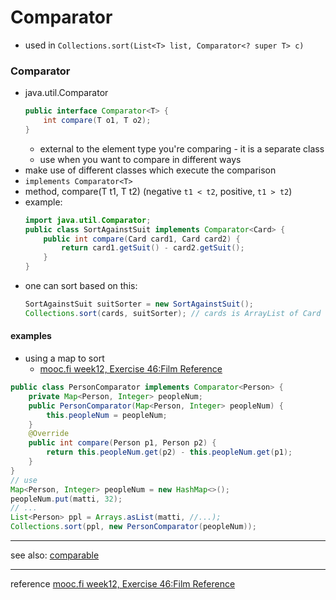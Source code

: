 # Comparator

* used in `Collections.sort(List<T> list, Comparator<? super T> c)`


### Comparator

* java.util.Comparator
    ```java
    public interface Comparator<T> {
        int compare(T o1, T o2);
    }
    ```
    * external to the element type you're comparing - it is a separate class
    * use when you want to compare in different ways
* make use of different classes which execute the comparison
* `implements Comparator<T>`
* method, compare(T t1, T t2) (negative `t1 < t2`, positive, `t1 > t2`)
* example: 
    ```java
    import java.util.Comparator;
    public class SortAgainstSuit implements Comparator<Card> {
        public int compare(Card card1, Card card2) {
            return card1.getSuit() - card2.getSuit();
        }
    }
    ```
* one can sort based on this:
    ```java
    SortAgainstSuit suitSorter = new SortAgainstSuit();
    Collections.sort(cards, suitSorter); // cards is ArrayList of Card
    ```

#### examples
* using a map to sort
    * [mooc.fi week12, Exercise 46:Film Reference](https://materiaalit.github.io/2013-oo-programming/part2/week-12/)
```java
public class PersonComparator implements Comparator<Person> {
    private Map<Person, Integer> peopleNum;
    public PersonComparator(Map<Person, Integer> peopleNum) {
        this.peopleNum = peopleNum;
    }
    @Override
    public int compare(Person p1, Person p2) {
        return this.peopleNum.get(p2) - this.peopleNum.get(p1);
    }
}
// use
Map<Person, Integer> peopleNum = new HashMap<>();
peopleNum.put(matti, 32);
// ...
List<Person> ppl = Arrays.asList(matti, //...);
Collections.sort(ppl, new PersonComparator(peopleNum));
```


----
see also:
[comparable](comparable.md)

----
reference
[mooc.fi week12, Exercise 46:Film Reference](https://materiaalit.github.io/2013-oo-programming/part2/week-12/)
